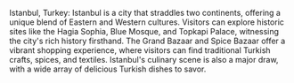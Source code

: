 Istanbul, Turkey: Istanbul is a city that straddles two continents, offering a unique blend of Eastern and Western cultures. Visitors can explore historic sites like the Hagia Sophia, Blue Mosque, and Topkapi Palace, witnessing the city's rich history firsthand. The Grand Bazaar and Spice Bazaar offer a vibrant shopping experience, where visitors can find traditional Turkish crafts, spices, and textiles. Istanbul's culinary scene is also a major draw, with a wide array of delicious Turkish dishes to savor.

